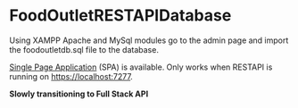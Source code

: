 # FoodOutletRESTAPIDatabase

Using XAMPP Apache and MySql modules go to the admin page and import the foodoutletdb.sql file to the database.

[Single Page Application](https://github.com/Aksellercan/food-outlet-spa) (SPA) is available. Only works when RESTAPI is running on [https://localhost:7277](https://localhost:7277/).

**Slowly transitioning to Full Stack API**
